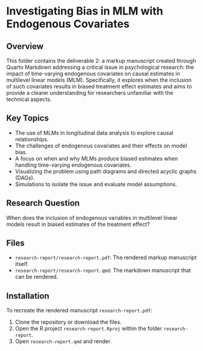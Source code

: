 # Investigating Bias in MLM with Endogenous Covariates

## Overview
This folder contains the deliverable 2: a markup manuscript created through Quarto Markdown addressing a critical issue in psychological research: the impact of time-varying endogenous covariates on causal estimates in multilevel linear models (MLM). Specifically, it explores when the inclusion of such covariates results in biased treatment effect estimates and aims to provide a clearer understanding for researchers unfamiliar with the technical aspects.

## Key Topics
- The use of MLMs in longitudinal data analysis to explore causal relationships.
- The challenges of endogenous covariates and their effects on model bias.
- A focus on when and why MLMs produce biased estimates when handling time-varying endogenous covariates.
- Visualizing the problem using path diagrams and directed acyclic graphs (DAGs).
- Simulations to isolate the issue and evaluate model assumptions.

## Research Question
When does the inclusion of endogenous variables in multilevel linear models result in biased estimates of the treatment effect?

## Files
- `research-report/research-report.pdf`: The rendered markup manuscript itself.
- `research-report/research-report.qmd`: The markdown manuscript that can be rendered.

## Installation
To recreate the rendered manuscript `research-report.pdf`:
1. Clone the repository or download the files.
2. Open the R project `research-report.Rproj` within the folder `research-report`.
3. Open `research-report.qmd` and render.
